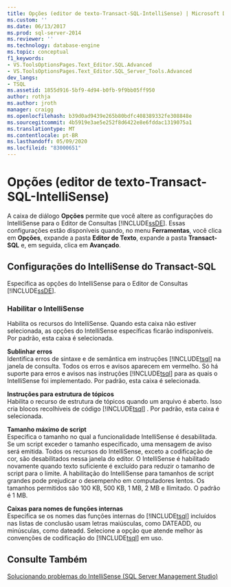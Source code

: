 ```yaml
---
title: Opções (editor de texto-Transact-SQL-IntelliSense) | Microsoft Docs
ms.custom: ''
ms.date: 06/13/2017
ms.prod: sql-server-2014
ms.reviewer: ''
ms.technology: database-engine
ms.topic: conceptual
f1_keywords:
- VS.ToolsOptionsPages.Text_Editor.SQL.Advanced
- VS.ToolsOptionsPages.Text_Editor.SQL_Server_Tools.Advanced
dev_langs:
- TSQL
ms.assetid: 1855d916-5bf9-4d94-b0fb-9f9bb05ff950
author: rothja
ms.author: jroth
manager: craigg
ms.openlocfilehash: b39d0ad9439e265b80bdfc408389332fe308848e
ms.sourcegitcommit: 4b5919e3ae5e252f8d6422e8e6fddac1319075a1
ms.translationtype: MT
ms.contentlocale: pt-BR
ms.lasthandoff: 05/09/2020
ms.locfileid: "83000651"
---
```

# <a name="options-text-editor-transact-sql-intellisense"></a>Opções (editor de texto-Transact-SQL-IntelliSense)
  A caixa de diálogo **Opções** permite que você altere as configurações do IntelliSense para o Editor de Consultas [!INCLUDE[ssDE](../includes/ssde-md.md)]. Essas configurações estão disponíveis quando, no menu **Ferramentas**, você clica em **Opções**, expande a pasta **Editor de Texto**, expande a pasta **Transact-SQL** e, em seguida, clica em **Avançado**.  
  
## <a name="transact-sql-intellisense-settings"></a>Configurações do IntelliSense do Transact-SQL  
 Especifica as opções do IntelliSense para o Editor de Consultas [!INCLUDE[ssDE](../includes/ssde-md.md)].  
  
### <a name="enable-intellisense"></a>Habilitar o IntelliSense  
 Habilita os recursos do IntelliSense. Quando esta caixa não estiver selecionada, as opções do IntelliSense específicas ficarão indisponíveis. Por padrão, esta caixa é selecionada.  
  
 **Sublinhar erros**  
 Identifica erros de sintaxe e de semântica em instruções [!INCLUDE[tsql](../includes/tsql-md.md)] na janela de consulta. Todos os erros e avisos aparecem em vermelho. Só há suporte para erros e avisos nas instruções [!INCLUDE[tsql](../includes/tsql-md.md)] para as quais o IntelliSense foi implementado. Por padrão, esta caixa é selecionada.  
  
 **Instruções para estrutura de tópicos**  
 Habilita o recurso de estrutura de tópicos quando um arquivo é aberto. Isso cria blocos recolhíveis de código [!INCLUDE[tsql](../includes/tsql-md.md)] . Por padrão, esta caixa é selecionada.  
  
 **Tamanho máximo de script**  
 Especifica o tamanho no qual a funcionalidade IntelliSense é desabilitada. Se um script exceder o tamanho especificado, uma mensagem de aviso será emitida. Todos os recursos do IntelliSense, exceto a codificação de cor, são desabilitados nessa janela do editor. O IntelliSense é habilitado novamente quando texto suficiente é excluído para reduzir o tamanho de script para o limite. A habilitação do IntelliSense para tamanhos de script grandes pode prejudicar o desempenho em computadores lentos. Os tamanhos permitidos são 100 KB, 500 KB, 1 MB, 2 MB e Ilimitado. O padrão é 1 MB.  
  
 **Caixas para nomes de funções internas**  
 Especifica se os nomes das funções internas do [!INCLUDE[tsql](../includes/tsql-md.md)] incluídos nas listas de conclusão usam letras maiúsculas, como DATEADD, ou minúsculas, como dateadd. Selecione a opção que atende melhor às convenções de codificação do [!INCLUDE[tsql](../includes/tsql-md.md)] em uso.  
  
## <a name="see-also"></a>Consulte Também  
 [Solucionando problemas do IntelliSense &#40;SQL Server Management Studio&#41;](../relational-databases/scripting/troubleshooting-intellisense.md)  
  
  
